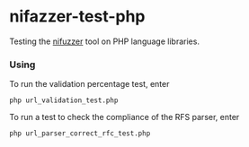 # nifazzer-test-php
Testing the [nifuzzer](https://github.com/inechakhin/nifazzer) tool on PHP language libraries.
### Using   
To run the validation percentage test, enter
```
php url_validation_test.php
```
To run a test to check the compliance of the RFS parser, enter
```
php url_parser_correct_rfc_test.php
```
